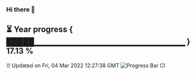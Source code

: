 ### Hi there 👋
⏳ Year progress { █████▁▁▁▁▁▁▁▁▁▁▁▁▁▁▁▁▁▁▁▁▁▁▁▁▁ } 17.13 %
---
⏰ Updated on Fri, 04 Mar 2022 12:27:38 GMT
![Progress Bar CI](https://github.com/liununu/liununu/workflows/Progress%20Bar%20CI/badge.svg)
